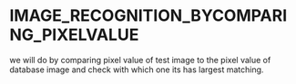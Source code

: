 # IMAGE_RECOGNITION_BYCOMPARING_PIXELVALUE
we will do by comparing pixel value of test image to the pixel value of database image and check with which one its has largest matching. 
